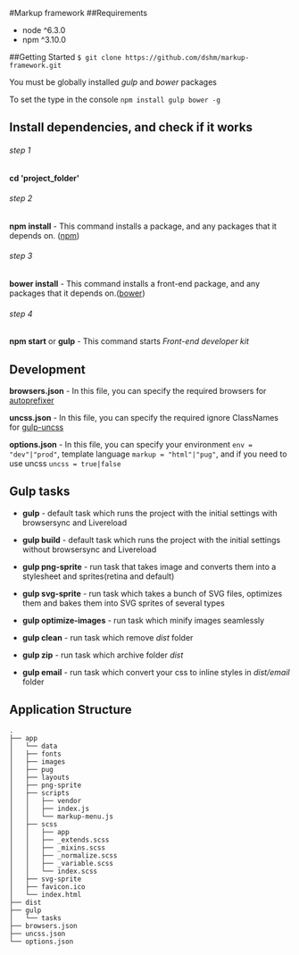 #Markup framework
##Requirements
* node ^6.3.0
* npm ^3.10.0

##Getting Started
`$ git clone https://github.com/dshm/markup-framework.git`

You must be globally installed *gulp* and *bower* packages

To set the type in the console `npm install gulp bower -g`

## Install dependencies, and check if it works
###### step 1
**cd 'project_folder'**
###### step 2
**npm install** - This command installs a package, and any packages that it depends on. ([npm](https://www.npmjs.com/ "npm is the package manager for JavaScript"))
###### step 3
**bower install** - This command installs a front-end package, and any packages that it depends on.([bower](https://bower.io/ "Bower is a command line utility. Install it with npm."))
###### step 4
**npm start** or **gulp** - This command starts *Front-end developer kit*

## Development
**browsers.json** - In this file, you can specify the required browsers for [autoprefixer](https://github.com/postcss/autoprefixer "Parse CSS and add vendor prefixes to rules by Can I Use")

**uncss.json** - In this file, you can specify the required ignore ClassNames for [gulp-uncss](https://www.npmjs.com/package/gulp-uncss)

**options.json** - In this file, you can specify your environment `env = "dev"|"prod"`, template language `markup = "html"|"pug"`, and if you need to use uncss `uncss = true|false`

## Gulp tasks
* **gulp** - default task which runs the project with the initial settings with browsersync and Livereload

* **gulp build** - default task which runs the project with the initial settings without browsersync and Livereload

* **gulp png-sprite** - run task that takes image and converts them into a stylesheet and sprites(retina and default)

* **gulp svg-sprite** - run task which takes a bunch of SVG files, optimizes them and bakes them into SVG sprites of several types

* **gulp optimize-images** - run task which minify images seamlessly

* **gulp clean** - run task which remove *dist* folder

* **gulp zip** - run task which archive folder *dist*

* **gulp email** - run task which convert your css to inline styles in *dist/email* folder

## Application Structure
```
.
├── app
│   └── data
│   ├── fonts
│   ├── images
│   ├── pug
│   ├── layouts
│   ├── png-sprite
│   ├── scripts
│   │   ├── vendor
│   │   ├── index.js
│   │   └── markup-menu.js
│   ├── scss
│   │   ├── app
│   │   ├── _extends.scss
│   │   ├── _mixins.scss
│   │   ├── _normalize.scss
│   │   ├── _variable.scss
│   │   └── index.scss
│   ├── svg-sprite
│   ├── favicon.ico
│   └── index.html                
├── dist               
├── gulp                    
│   └── tasks
├── browsers.json           
├── uncss.json   
└── options.json                
```
